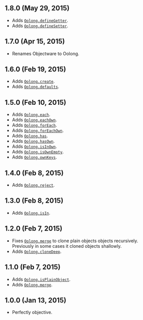 ## 1.8.0 (May 29, 2015)
- Adds [`Oolong.defineGetter`][defineGetter].
- Adds [`Oolong.defineSetter`][defineSetter].

[defineGetter]: https://github.com/moll/js-oolong/blob/master/doc/API.md#Oolong.defineGetter
[defineSetter]: https://github.com/moll/js-oolong/blob/master/doc/API.md#Oolong.defineSetter

## 1.7.0 (Apr 15, 2015)
- Renames Objectware to Oolong.

## 1.6.0 (Feb 19, 2015)
- Adds [`Oolong.create`][create].
- Adds [`Oolong.defaults`][defaults].

[create]: https://github.com/moll/js-oolong/blob/master/doc/API.md#Oolong.create
[defaults]: https://github.com/moll/js-oolong/blob/master/doc/API.md#Oolong.defaults

## 1.5.0 (Feb 10, 2015)
- Adds [`Oolong.each`][each].
- Adds [`Oolong.eachOwn`][eachOwn].
- Adds [`Oolong.forEach`][forEach].
- Adds [`Oolong.forEachOwn`][forEachOwn].
- Adds [`Oolong.has`][has].
- Adds [`Oolong.hasOwn`][hasOwn].
- Adds [`Oolong.isInOwn`][isInOwn].
- Adds [`Oolong.isOwnEmpty`][isOwnEmpty].
- Adds [`Oolong.ownKeys`][ownKeys].

[each]: https://github.com/moll/js-oolong/blob/master/doc/API.md#Oolong.each
[eachOwn]: https://github.com/moll/js-oolong/blob/master/doc/API.md#Oolong.eachOwn
[forEach]: https://github.com/moll/js-oolong/blob/master/doc/API.md#Oolong.forEach
[forEachOwn]: https://github.com/moll/js-oolong/blob/master/doc/API.md#Oolong.forEachOwn
[has]: https://github.com/moll/js-oolong/blob/master/doc/API.md#Oolong.has
[hasOwn]: https://github.com/moll/js-oolong/blob/master/doc/API.md#Oolong.hasOwn
[isInOwn]: https://github.com/moll/js-oolong/blob/master/doc/API.md#Oolong.isInOwn
[isOwnEmpty]: https://github.com/moll/js-oolong/blob/master/doc/API.md#Oolong.isOwnEmpty
[ownKeys]: https://github.com/moll/js-oolong/blob/master/doc/API.md#Oolong.ownKeys

## 1.4.0 (Feb 8, 2015)
- Adds [`Oolong.reject`][reject].

[reject]: https://github.com/moll/js-oolong/blob/master/doc/API.md#Oolong.reject

## 1.3.0 (Feb 8, 2015)
- Adds [`Oolong.isIn`][isIn].

[isIn]: https://github.com/moll/js-oolong/blob/master/doc/API.md#Oolong.isIn

## 1.2.0 (Feb 7, 2015)
- Fixes [`Oolong.merge`][merge] to clone plain objects objects
  recursively.  
  Previously in some cases it cloned objects shallowly.
- Adds [`Oolong.cloneDeep`][cloneDeep].

[cloneDeep]: https://github.com/moll/js-oolong/blob/master/doc/API.md#Oolong.cloneDeep

## 1.1.0 (Feb 7, 2015)
- Adds [`Oolong.isPlainObject`][isPlainObject].
- Adds [`Oolong.merge`][merge].

[isPlainObject]: https://github.com/moll/js-oolong/blob/master/doc/API.md#Oolong.isPlainObject
[merge]: https://github.com/moll/js-oolong/blob/master/doc/API.md#Oolong.merge

## 1.0.0 (Jan 13, 2015)
- Perfectly objective.
